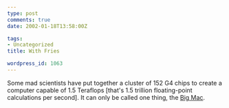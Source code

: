```yaml
---
type: post
comments: true
date: 2002-01-18T13:58:00Z

tags:
- Uncategorized
title: With Fries

wordpress_id: 1063
---
```


Some mad scientists have put together a cluster of 152 G4 chips to create a computer capable of 1.5 Teraflops [that's 1.5 trillion floating-point calculations per second]. It can only be called one thing,  the [Big Mac](http://daugerresearch.com/fractaldemos/USCCluster/USCMacClusterBenchmark.html). 
